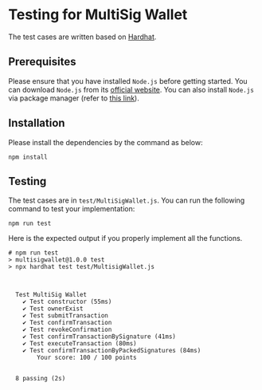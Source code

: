 # Testing for MultiSig Wallet

The test cases are written based on [Hardhat](https://hardhat.org/tutorial). 

## Prerequisites

Please ensure that you have installed `Node.js` before getting started. You can download `Node.js` from its [official website](https://nodejs.org/en). You can also install `Node.js` via package manager (refer to [this link](https://nodejs.org/en/download/package-manager)).

## Installation

Please install the dependencies by the command as below:

```shell
npm install
```

## Testing

The test cases are in `test/MultiSigWallet.js`. You can run the following command to test your implementation:

```shell
npm run test
```

Here is the expected output if you properly implement all the functions.

```shell
# npm run test
> multisigwallet@1.0.0 test
> npx hardhat test test/MultisigWallet.js



  Test MultiSig Wallet
    ✔ Test constructor (55ms)
    ✔ Test ownerExist
    ✔ Test submitTransaction
    ✔ Test confirmTransaction
    ✔ Test revokeConfirmation
    ✔ Test confirmTransactionBySignature (41ms)
    ✔ Test executeTransaction (80ms)
    ✔ Test confirmTransactionByPackedSignatures (84ms)
        Your score: 100 / 100 points


  8 passing (2s)
```
